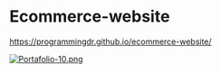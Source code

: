  # Ecommerce-website
 
 https://programmingdr.github.io/ecommerce-website/
 
 [![Portafolio-10.png](https://i.postimg.cc/Nf2wNtYb/Portafolio-10.png)](https://postimg.cc/BX3y6dj1)
